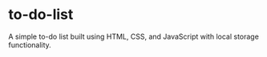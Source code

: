 # to-do-list
A simple to-do list built using HTML, CSS, and JavaScript with local storage functionality.
